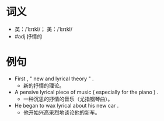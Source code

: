 # 词义
- 英：/ˈlɪrɪkl/； 美：/ˈlɪrɪkl/
- #adj 抒情的
# 例句
- First , " new and lyrical theory " .
	- 新的抒情的理论。
- A pensive lyrical piece of music ( especially for the piano ) .
	- 一种沉思的抒情的音乐（尤指钢琴曲）。
- He began to wax lyrical about his new car .
	- 他开始兴高采烈地谈论他的新车。

